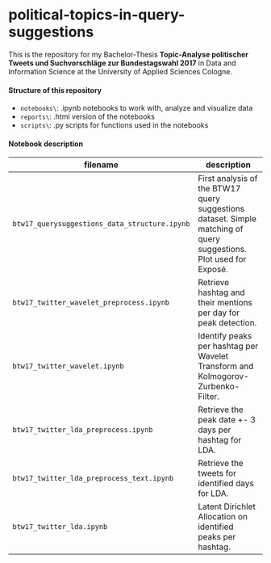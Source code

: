 # political-topics-in-query-suggestions

This is the repository for my Bachelor-Thesis **Topic-Analyse politischer Tweets und Suchvorschläge zur Bundestagswahl 2017** in Data and Information Science at the University of Applied Sciences Cologne.
#### Structure of this repository
* `notebooks\`: .ipynb notebooks to work with, analyze and visualize data
* `reports\`: .html version of the notebooks
* `scripts\`: .py scripts for functions used in the notebooks
#### Notebook description
| filename                    | description                                                                                                                                                         |
| --------------------------- | ------------------------------------------------------------------------------------------------------------------------------------------------------------------- |
| `btw17_querysuggestions_data_structure.ipynb` | First analysis of the BTW17 query suggestions dataset. Simple matching of query suggestions. Plot used for Exposé. |
| `btw17_twitter_wavelet_preprocess.ipynb`   | Retrieve hashtag and their mentions per day for peak detection. |
| `btw17_twitter_wavelet.ipynb`   | Identify peaks per hashtag per Wavelet Transform and Kolmogorov-Zurbenko-Filter. |
| `btw17_twitter_lda_preprocess.ipynb` | Retrieve the peak date +- 3 days per hashtag for LDA. |
| `btw17_twitter_lda_preprocess_text.ipynb` | Retrieve the tweets for identified days for LDA. |
| `btw17_twitter_lda.ipynb` | Latent Dirichlet Allocation on identified peaks per hashtag. |
